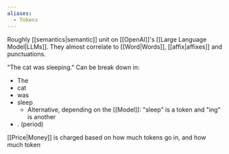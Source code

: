 ```yaml
---
aliases:
  - Tokens
---
```

Roughly [[semantics|semantic]] unit on [[OpenAI]]'s [[Large Language Model|LLMs]]. They almost correlate to [[Word|Words]], [[affix|affixes]] and punctuations.

"The cat was sleeping." Can be break down in:
- The
- cat
- was
- sleep
	- Alternative, depending on the [[Model]]: "sleep" is a token and "ing" is another
- . (period)

[[Price|Money]] is charged based on how much tokens go in, and how much token